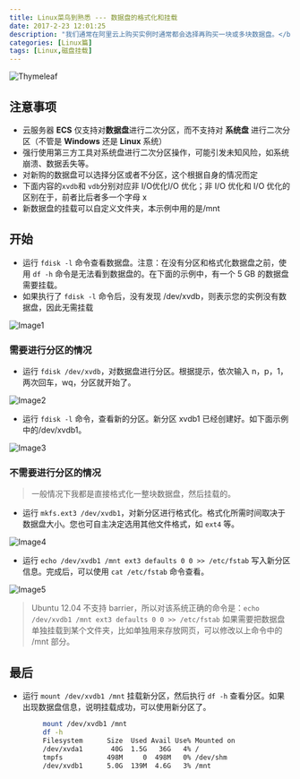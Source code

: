 ```yaml
---
title: Linux菜鸟到熟悉 --- 数据盘的格式化和挂载
date: 2017-2-23 12:01:25
description: "我们通常在阿里云上购买实例时通常都会选择再购买一块或多块数据盘。</br> 在登录实例后，这些数据盘并不能直接使用，系统需要先格式化数据盘，然后挂载数据盘。"
categories: [Linux篇]
tags: [Linux,磁盘挂载]
---
```


<!-- more -->
![Thymeleaf](//s3.joylau.cn:9000/blog/Thymeleaf.png)


## 注意事项

- 云服务器 **ECS** 仅支持对**数据盘**进行二次分区，而不支持对 **系统盘** 进行二次分区（不管是 **Windows** 还是 **Linux** 系统）
- 强行使用第三方工具对系统盘进行二次分区操作，可能引发未知风险，如系统崩溃、数据丢失等。
- 对新购的数据盘可以选择分区或者不分区，这个根据自身的情况而定
- 下面内容的`xvdb`和 `vdb`分别对应非 I/O优化I/O 优化；非 I/O 优化和 I/O 优化的区别在于，前者比后者多一个字母 x
- 新数据盘的挂载可以自定义文件夹，本示例中用的是/mnt


## 开始

- 运行 `fdisk -l` 命令查看数据盘。注意：在没有分区和格式化数据盘之前，使用 `df -h` 命令是无法看到数据盘的。在下面的示例中，有一个 5 GB 的数据盘需要挂载。
- 如果执行了 `fdisk -l` 命令后，没有发现 /dev/xvdb，则表示您的实例没有数据盘，因此无需挂载

![Image1](//s3.joylau.cn:9000/blog/linux1.jpg)

### 需要进行分区的情况
- 运行 `fdisk /dev/xvdb`，对数据盘进行分区。根据提示，依次输入 n，p，1，两次回车，wq，分区就开始了。

![Image2](//s3.joylau.cn:9000/blog/linux2.jpg)

- 运行 `fdisk -l` 命令，查看新的分区。新分区 xvdb1 已经创建好。如下面示例中的/dev/xvdb1。

![Image3](//s3.joylau.cn:9000/blog/linux3.jpg)


### 不需要进行分区的情况

> 一般情况下我都是直接格式化一整块数据盘，然后挂载的。

- 运行 `mkfs.ext3 /dev/xvdb1`，对新分区进行格式化。格式化所需时间取决于数据盘大小。您也可自主决定选用其他文件格式，如 `ext4` 等。

![Image4](//s3.joylau.cn:9000/blog/linux4.jpg)

- 运行 `echo /dev/xvdb1 /mnt ext3 defaults 0 0 >> /etc/fstab` 写入新分区信息。完成后，可以使用 `cat /etc/fstab` 命令查看。

![Image5](//s3.joylau.cn:9000/blog/linux5.jpg)

> Ubuntu 12.04 不支持 barrier，所以对该系统正确的命令是：`echo /dev/xvdb1 /mnt ext3 defaults 0 0 >> /etc/fstab` 
  如果需要把数据盘单独挂载到某个文件夹，比如单独用来存放网页，可以修改以上命令中的 /mnt 部分。
  
  
## 最后
- 运行   `mount /dev/xvdb1 /mnt` 挂载新分区，然后执行 `df -h` 查看分区。如果出现数据盘信息，说明挂载成功，可以使用新分区了。

    ``` bash
         mount /dev/xvdb1 /mnt
         df -h
         Filesystem      Size  Used Avail Use% Mounted on
         /dev/xvda1       40G  1.5G   36G   4% /
         tmpfs           498M     0  498M   0% /dev/shm
         /dev/xvdb1      5.0G  139M  4.6G   3% /mnt
    ```

